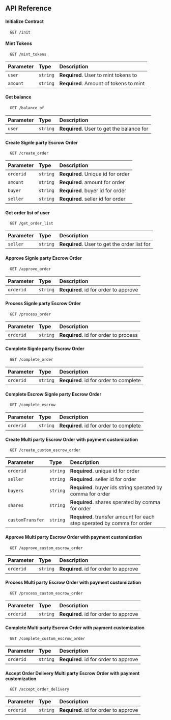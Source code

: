 
## API Reference

#### Initialize Contract

```http
  GET /init
```


#### Mint Tokens

```http
  GET /mint_tokens
```

| Parameter | Type     | Description                       |
| :-------- | :------- | :-------------------------------- |
| `user`      | `string` | **Required**. User to mint tokens to |
| `amount`      | `string` | **Required**. Amount of tokens to mint |

#### Get balance

```http
  GET /balance_of
```

| Parameter | Type     | Description                       |
| :-------- | :------- | :-------------------------------- |
| `user`      | `string` | **Required**. User to get the balance for |

#### Create Signle party Escrow Order

```http
  GET /create_order
```

| Parameter | Type     | Description                       |
| :-------- | :------- | :-------------------------------- |
| `orderid`      | `string` | **Required**. Unique id for order |
| `amount`      | `string` | **Required**. amount for order |
| `buyer`      | `string` | **Required**. buyer id for order |
| `seller`      | `string` | **Required**. seller id for order |

#### Get order list of user

```http
  GET /get_order_list
```

| Parameter | Type     | Description                       |
| :-------- | :------- | :-------------------------------- |
| `seller`      | `string` | **Required**. User to get the order list for |

#### Approve Signle party Escrow Order

```http
  GET /approve_order
```

| Parameter | Type     | Description                       |
| :-------- | :------- | :-------------------------------- |
| `orderid`      | `string` | **Required**. id for order to approve |

#### Process Signle party Escrow Order

```http
  GET /process_order
```

| Parameter | Type     | Description                       |
| :-------- | :------- | :-------------------------------- |
| `orderid`      | `string` | **Required**. id for order to process |

#### Complete Signle party Escrow Order

```http
  GET /complete_order
```

| Parameter | Type     | Description                       |
| :-------- | :------- | :-------------------------------- |
| `orderid`      | `string` | **Required**. id for order to complete |


#### Complete Escrow Signle party Escrow Order

```http
  GET /complete_escrow
```

| Parameter | Type     | Description                       |
| :-------- | :------- | :-------------------------------- |
| `orderid`      | `string` | **Required**. id for order to complete |

#### Create Multi party Escrow Order with payment customization

```http
  GET /create_custom_escrow_order
```

| Parameter | Type     | Description                       |
| :-------- | :------- | :-------------------------------- |
| `orderid`      | `string` | **Required**. unique id for order |
| `seller`      | `string` | **Required**. seller id for order |
| `buyers`      | `string` | **Required**. buyer ids string sperated by comma for order |
| `shares`      | `string` | **Required**. shares sperated by comma for order |
| `customTransfer`      | `string` | **Required**. transfer amount for each step sperated by comma for order |

#### Approve Multi party Escrow Order with payment customization

```http
  GET /approve_custom_escrow_order
```

| Parameter | Type     | Description                       |
| :-------- | :------- | :-------------------------------- |
| `orderid`      | `string` | **Required**. id for order to approve |

#### Process Multi party Escrow Order with payment customization

```http
  GET /process_custom_escrow_order
```

| Parameter | Type     | Description                       |
| :-------- | :------- | :-------------------------------- |
| `orderid`      | `string` | **Required**. id for order to approve |

#### Complete Multi party Escrow Order with payment customization

```http
  GET /complete_custom_escrow_order
```

| Parameter | Type     | Description                       |
| :-------- | :------- | :-------------------------------- |
| `orderid`      | `string` | **Required**. id for order to approve |

#### Accept Order Delivery Multi party Escrow Order with payment customization

```http
  GET /accept_order_delivery
```

| Parameter | Type     | Description                       |
| :-------- | :------- | :-------------------------------- |
| `orderid`      | `string` | **Required**. id for order to approve |